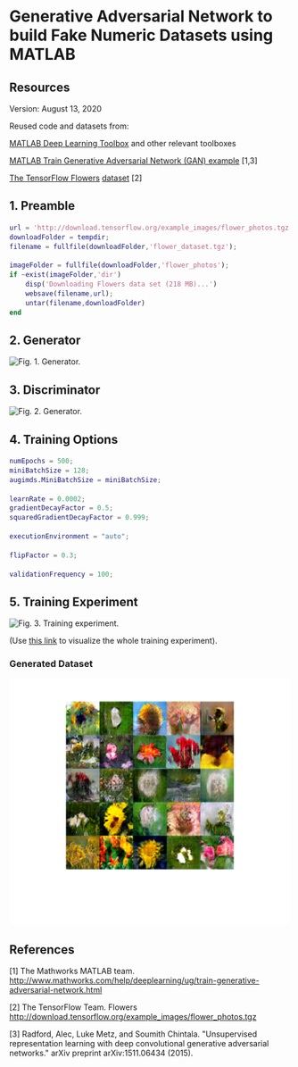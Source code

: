 # Generative Adversarial Network to build Fake Numeric Datasets using MATLAB

## Resources

Version: August 13, 2020

Reused code and datasets from:

<a href="https://www.mathworks.com/help/deeplearning/">MATLAB Deep Learning Toolbox</a> and other relevant toolboxes

<a href="https://www.mathworks.com/help/deeplearning/ug/train-generative-adversarial-network.html">MATLAB Train Generative Adversarial Network (GAN) example</a> [1,3]

<a href="https://www.tensorflow.org/datasets/catalog/tf_flowers">The TensorFlow Flowers</a> <a href="http://download.tensorflow.org/example_images/flower_photos.tgz">dataset</a> [2]

## 1. Preamble

```matlab
url = 'http://download.tensorflow.org/example_images/flower_photos.tgz';
downloadFolder = tempdir;
filename = fullfile(downloadFolder,'flower_dataset.tgz');

imageFolder = fullfile(downloadFolder,'flower_photos');
if ~exist(imageFolder,'dir')
    disp('Downloading Flowers data set (218 MB)...')
    websave(filename,url);
    untar(filename,downloadFolder)
end
```

## 2. Generator

![Fig. 1. Generator.](https://www.mathworks.com/help/examples/nnet/win64/TrainGenerativeAdversarialNetworkGANExample_02.png?raw=true)

## 3. Discriminator

![Fig. 2. Generator.](https://www.mathworks.com/help/examples/nnet/win64/TrainGenerativeAdversarialNetworkGANExample_03.png?raw=true)

## 4. Training Options

```matlab
numEpochs = 500;
miniBatchSize = 128;
augimds.MiniBatchSize = miniBatchSize;

learnRate = 0.0002;
gradientDecayFactor = 0.5;
squaredGradientDecayFactor = 0.999;

executionEnvironment = "auto";

flipFactor = 0.3;

validationFrequency = 100;
```

## 5. Training Experiment

![Fig. 3. Training experiment.](https://github.com/jgalfaro/mirrored-GANflowers/blob/master/figures/training.gif?raw=true)

(Use <a href="https://youtu.be/3Ytm2MOBvtw">this link</a> to visualize the whole training experiment).

### Generated Dataset

![Fig. 4. Generated Dataset.](https://github.com/jgalfaro/mirrored-GANflowers/blob/master/figures/generatedDataset.png?raw=true)

## References

[1] The Mathworks MATLAB team. http://www.mathworks.com/help/deeplearning/ug/train-generative-adversarial-network.html

[2] The TensorFlow Team. Flowers http://download.tensorflow.org/example_images/flower_photos.tgz

[3] Radford, Alec, Luke Metz, and Soumith Chintala. "Unsupervised representation learning with deep convolutional generative adversarial networks." arXiv preprint arXiv:1511.06434 (2015).

